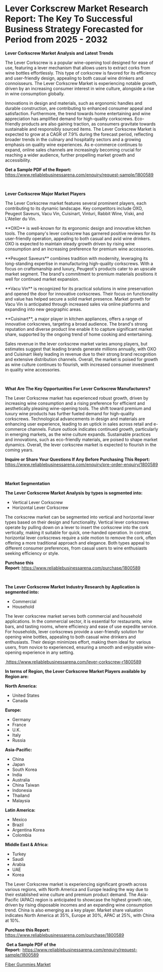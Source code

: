 <p><h1>Lever Corkscrew Market Research Report: The Key To Successful Business Strategy Forecasted for Period from 2025 - 2032</h1></p><p><strong>Lever Corkscrew Market Analysis and Latest Trends</strong></p>
<p><p>The Lever Corkscrew is a popular wine-opening tool designed for ease of use, featuring a lever mechanism that allows users to extract corks from wine bottles effortlessly. This type of corkscrew is favored for its efficiency and user-friendly design, appealing to both casual wine drinkers and connoisseurs. The Lever Corkscrew Market is experiencing notable growth, driven by an increasing consumer interest in wine culture, alongside a rise in wine consumption globally. </p><p>Innovations in design and materials, such as ergonomic handles and durable construction, are contributing to enhanced consumer appeal and satisfaction. Furthermore, the trend towards home entertaining and wine appreciation has amplified demand for high-quality corkscrews. Eco-friendly products are also gaining traction, as consumers gravitate towards sustainable and responsibly sourced items. The Lever Corkscrew Market is expected to grow at a CAGR of 7.9% during the forecast period, reflecting broader trends in the culinary and hospitality sectors and a growing emphasis on quality wine experiences. As e-commerce continues to expand, online sales channels are increasingly becoming crucial for reaching a wider audience, further propelling market growth and accessibility.</p></p>
<p><strong>Get a Sample PDF of the Report:&nbsp;</strong> <a href="https://www.reliablebusinessarena.com/enquiry/request-sample/1800589?utm_campaign=2110&utm_medium=2&utm_source=Github&utm_content=ia&utm_term=07022025&utm_id=lever-corkscrew">https://www.reliablebusinessarena.com/enquiry/request-sample/1800589</a></p>
<p>&nbsp;</p>
<p><strong>Lever Corkscrew Major Market Players</strong></p>
<p><p>The Lever Corkscrew market features several prominent players, each contributing to its dynamic landscape. Key competitors include OXO, Peugeot Saveurs, Vacu Vin, Cuisinart, Vinturi, Rabbit Wine, Viski, and L'Atelier du Vin.</p><p>**OXO** is well-known for its ergonomic design and innovative kitchen tools. The company's lever corkscrew has garnered positive reviews for its user-friendly operation, appealing to both casual and avid wine drinkers. OXO is expected to maintain steady growth driven by rising wine consumption and an increasing preference for premium wine accessories.</p><p>**Peugeot Saveurs** combines tradition with modernity, leveraging its long-standing expertise in manufacturing high-quality corkscrews. With a focus on craftsmanship and luxury, Peugeot's products cater to an upscale market segment. The brand's commitment to premium materials positions it well for continued market expansion.</p><p>**Vacu Vin** is recognized for its practical solutions in wine preservation and opened the door for innovative corkscrews. Their focus on functionality and value has helped secure a solid market presence. Market growth for Vacu Vin is anticipated through increased sales via online platforms and expanding into new geographic areas.</p><p>**Cuisinart**, a major player in kitchen appliances, offers a range of innovative corkscrews, targeting a broad audience. The brand's strong reputation and diverse product line enable it to capture significant market share, supported by the ongoing trend of home cooking and entertaining.</p><p>Sales revenue in the lever corkscrew market varies among players, but estimates suggest that leading brands generate millions annually, with OXO and Cuisinart likely leading in revenue due to their strong brand recognition and extensive distribution channels. Overall, the market is poised for growth as wine culture continues to flourish, with increased consumer investment in quality wine accessories.</p></p>
<p>&nbsp;</p>
<p><strong>What Are The Key Opportunities For Lever Corkscrew Manufacturers?</strong></p>
<p><p>The Lever Corkscrew market has experienced robust growth, driven by increasing wine consumption and a rising preference for efficient and aesthetically pleasing wine-opening tools. The shift toward premium and luxury wine products has further fueled demand for high-quality corkscrews. Technological advancements in design and materials are enhancing user experience, leading to an uptick in sales across retail and e-commerce channels. Future outlook indicates continued growth, particularly in emerging markets, as the wine culture expands. Sustainable practices and innovations, such as eco-friendly materials, are poised to shape market dynamics. Overall, the lever corkscrew market is expected to flourish in the coming years.</p></p>
<p><strong>Inquire or Share Your Questions If Any Before Purchasing This Report:</strong> <a href="https://www.reliablebusinessarena.com/enquiry/pre-order-enquiry/1800589?utm_campaign=2110&utm_medium=2&utm_source=Github&utm_content=ia&utm_term=07022025&utm_id=lever-corkscrew">https://www.reliablebusinessarena.com/enquiry/pre-order-enquiry/1800589</a></p>
<p>&nbsp;</p>
<p><strong>Market Segmentation</strong></p>
<p><strong>The Lever Corkscrew Market Analysis by types is segmented into:</strong></p>
<p><ul><li>Vertical Lever Corkscrew</li><li>Horizontal Lever Corkscrew</li></ul></p>
<p><p>The corkscrew market can be segmented into vertical and horizontal lever types based on their design and functionality. Vertical lever corkscrews operate by pulling down on a lever to insert the corkscrew into the cork vertically, making it suitable for quick, one-handed operation. In contrast, horizontal lever corkscrews require a side motion to remove the cork, often offering a more traditional approach and elegance. Both types appeal to different consumer preferences, from casual users to wine enthusiasts seeking efficiency or style.</p></p>
<p><strong>Purchase this Report:&nbsp;</strong><a href="https://www.reliablebusinessarena.com/purchase/1800589?utm_campaign=2110&utm_medium=2&utm_source=Github&utm_content=ia&utm_term=07022025&utm_id=lever-corkscrew">https://www.reliablebusinessarena.com/purchase/1800589</a></p>
<p>&nbsp;</p>
<p><strong>The Lever Corkscrew Market Industry Research by Application is segmented into:</strong></p>
<p><ul><li>Commercial</li><li>Household</li></ul></p>
<p><p>The lever corkscrew market serves both commercial and household applications. In the commercial sector, it is essential for restaurants, wine bars, and tasting rooms, where efficiency and ease of use expedite service. For households, lever corkscrews provide a user-friendly solution for opening wine bottles, appealing to both casual wine drinkers and enthusiasts. Their design minimizes effort, making them ideal for various users, from novice to experienced, ensuring a smooth and enjoyable wine-opening experience in any setting.</p></p>
<p><a href="https://www.reliablebusinessarena.com/lever-corkscrew-r1800589?utm_campaign=2110&utm_medium=2&utm_source=Github&utm_content=ia&utm_term=07022025&utm_id=lever-corkscrew">&nbsp;https://www.reliablebusinessarena.com/lever-corkscrew-r1800589</a></p>
<p><strong>In terms of Region, the Lever Corkscrew Market Players available by Region are:</strong></p>
<p>
    <p> <strong> North America: </strong>
        <ul>
            <li>United States</li>
            <li>Canada</li>
        </ul>
        </p> 
    <p> <strong> Europe: </strong>
        <ul>
            <li>Germany</li>
            <li>France</li>
            <li>U.K.</li>
            <li>Italy</li>
            <li>Russia</li>
        </ul>
        </p> 
    <p> <strong> Asia-Pacific: </strong>
        <ul>
            <li>China</li>
            <li>Japan</li>
            <li>South Korea</li>
            <li>India</li>
            <li>Australia</li>
            <li>China Taiwan</li>
            <li>Indonesia</li>
            <li>Thailand</li>
            <li>Malaysia</li>
        </ul>
        </p> 
    <p> <strong> Latin America: </strong>
        <ul>
            <li>Mexico</li>
            <li>Brazil</li>
            <li>Argentina Korea</li>
            <li>Colombia</li>
        </ul>
        </p> 
    <p> <strong> Middle East & Africa: </strong>
        <ul>
            <li>Turkey</li>
            <li>Saudi</li>
            <li>Arabia</li>
            <li>UAE</li>
            <li>Korea</li>
        </ul>
    </p>
    </p>
<p><p>The Lever Corkscrew market is experiencing significant growth across various regions, with North America and Europe leading the way due to their established wine culture and premium product demand. The Asia-Pacific (APAC) region is anticipated to showcase the highest growth rate, driven by rising disposable incomes and an expanding wine consumption trend. China is also emerging as a key player. Market share valuation indicates North America at 35%, Europe at 30%, APAC at 25%, with China at 10%.</p></p>
<p><strong>Purchase this Report: </strong><a href="https://www.reliablebusinessarena.com/purchase/1800589?utm_campaign=2110&utm_medium=2&utm_source=Github&utm_content=ia&utm_term=07022025&utm_id=lever-corkscrew">https://www.reliablebusinessarena.com/purchase/1800589</a></p>
<p>&nbsp;<strong>Get a Sample PDF of the Report:&nbsp;&nbsp;</strong><a href="https://www.reliablebusinessarena.com/enquiry/request-sample/1800589?utm_campaign=2110&utm_medium=2&utm_source=Github&utm_content=ia&utm_term=07022025&utm_id=lever-corkscrew">https://www.reliablebusinessarena.com/enquiry/request-sample/1800589</a></p>
<p><strong></strong></p>
<p><p><a href="https://github.com/JakirUddin651/Market-Research-Report-List-1/blob/main/fiber-gummies-market.md?utm_campaign=2110&utm_medium=2&utm_source=Github&utm_content=ia&utm_term=07022025&utm_id=lever-corkscrew">Fiber Gummies Market</a></p></p>